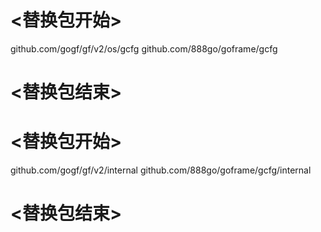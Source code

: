 
# <替换包开始>
github.com/gogf/gf/v2/os/gcfg
github.com/888go/goframe/gcfg
# <替换包结束>

# <替换包开始>
github.com/gogf/gf/v2/internal
github.com/888go/goframe/gcfg/internal
# <替换包结束>
